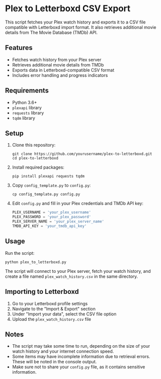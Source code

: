 # Plex to Letterboxd CSV Export

This script fetches your Plex watch history and exports it to a CSV file compatible with Letterboxd import format. It also retrieves additional movie details from The Movie Database (TMDb) API.

## Features

- Fetches watch history from your Plex server
- Retrieves additional movie details from TMDb
- Exports data in Letterboxd-compatible CSV format
- Includes error handling and progress indicators

## Requirements

- Python 3.6+
- `plexapi` library
- `requests` library
- `tqdm` library

## Setup

1. Clone this repository:
   ```
   git clone https://github.com/yourusername/plex-to-letterboxd.git
   cd plex-to-letterboxd
   ```

2. Install required packages:
   ```
   pip install plexapi requests tqdm
   ```

3. Copy `config_template.py` to `config.py`:
   ```
   cp config_template.py config.py
   ```

4. Edit `config.py` and fill in your Plex credentials and TMDb API key:
   ```python
   PLEX_USERNAME = 'your_plex_username'
   PLEX_PASSWORD = 'your_plex_password'
   PLEX_SERVER_NAME = 'your_plex_server_name'
   TMDB_API_KEY = 'your_tmdb_api_key'
   ```

## Usage

Run the script:

```
python plex_to_letterboxd.py
```

The script will connect to your Plex server, fetch your watch history, and create a file named `plex_watch_history.csv` in the same directory.

## Importing to Letterboxd

1. Go to your Letterboxd profile settings
2. Navigate to the "Import & Export" section
3. Under "Import your data", select the CSV file option
4. Upload the `plex_watch_history.csv` file

## Notes

- The script may take some time to run, depending on the size of your watch history and your internet connection speed.
- Some items may have incomplete information due to retrieval errors. These will be noted in the console output.
- Make sure not to share your `config.py` file, as it contains sensitive information.
